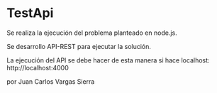 # TestApi

Se realiza la ejecución del problema planteado en node.js.  

Se desarrollo API-REST para ejecutar la solución.

La ejecución del API se debe hacer de esta manera si hace localhost: http://localhost:4000

por Juan Carlos Vargas Sierra
 
